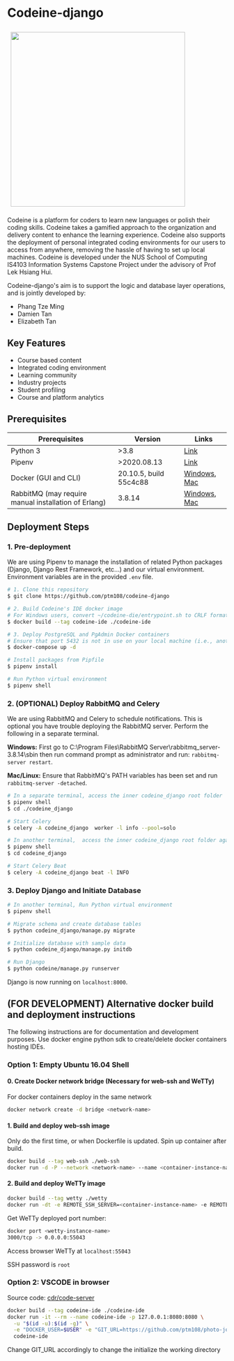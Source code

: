 # Codeine-django

<img src="https://i.imgur.com/LJ38sHu.png" width="400" style="margin: 8px"> 

Codeine is a platform for coders to learn new languages or polish their coding skills. Codeine takes a gamified approach to the organization and delivery content to enhance the learning experience. Codeine also supports the deployment of personal integrated coding environments for our users to access from anywhere, removing the hassle of having to set up local machines. Codeine is developed under the NUS School of Computing IS4103 Information Systems Capstone Project under the advisory of Prof Lek Hsiang Hui.

Codeine-django's aim is to support the logic and database layer operations, and is jointly developed by:

- Phang Tze Ming
- Damien Tan
- Elizabeth Tan

## Key Features

- Course based content
- Integrated coding environment
- Learning community
- Industry projects
- Student profiling
- Course and platform analytics

## Prerequisites

| Prerequisites                                        | Version                | Links                                                                                                                  |
| ---------------------------------------------------- | ---------------------- | ---------------------------------------------------------------------------------------------------------------------- |
| Python 3                                             | >3.8                   | [Link](https://www.python.org/downloads/)                                                                              |
| Pipenv                                               | >2020.08.13            | [Link](https://pypi.org/project/pipenv/)                                                                               |
| Docker (GUI and CLI)                                 | 20.10.5, build 55c4c88 | [Windows](https://docs.docker.com/docker-for-windows/install/), [Mac](https://docs.docker.com/docker-for-mac/install/) |
| RabbitMQ (may require manual installation of Erlang) | 3.8.14                 | [Windows](https://www.rabbitmq.com/install-windows.html), [Mac](https://www.rabbitmq.com/install-generic-unix.html)    |

## Deployment Steps

### 1. Pre-deployment

We are using Pipenv to manage the installation of related Python packages (Django, Django Rest Framework, etc...) and our virtual environment. Environment variables are in the provided `.env` file.

```bash
# 1. Clone this repository
$ git clone https://github.com/ptm108/codeine-django

# 2. Build Codeine's IDE docker image
# For Windows users, convert ~/codeine-die/entrypoint.sh to CRLF format
$ docker build --tag codeine-ide ./codeine-ide

# 3. Deploy PostgreSQL and PgAdmin Docker containers
# Ensure that port 5432 is not in use on your local machine (i.e., another Postgres server)
$ docker-compose up -d

# Install packages from Pipfile
$ pipenv install

# Run Python virtual environment
$ pipenv shell
```

### 2. **(OPTIONAL)** Deploy RabbitMQ and Celery

We are using RabbitMQ and Celery to schedule notifications. This is optional you have trouble deploying the RabbitMQ server. Perform the following in a separate terminal.

**Windows:**
First go to C:\Program Files\RabbitMQ Server\rabbitmq_server-3.8.14\sbin then run command prompt as administrator and run: `rabbitmq-server restart`.

**Mac/Linux:**
Ensure that RabbitMQ's PATH variables has been set and run `rabbitmq-server -detached`.

```bash
# In a separate terminal, access the inner codeine_django root folder
$ pipenv shell
$ cd ./codeine_django

# Start Celery
$ celery -A codeine_django  worker -l info --pool=solo

# In another terminal,  access the inner codeine_django root folder again
$ pipenv shell
$ cd codeine_django

# Start Celery Beat
$ celery -A codeine_django beat -l INFO
```

### 3. Deploy Django and Initiate Database

```bash
# In another terminal, Run Python virtual environment
$ pipenv shell

# Migrate schema and create database tables
$ python codeine_django/manage.py migrate

# Initialize database with sample data
$ python codeine_django/manage.py initdb

# Run Django
$ python codeine/manage.py runserver
```

Django is now running on `localhost:8000`.

## **(FOR DEVELOPMENT)** Alternative docker build and deployment instructions

The following instructions are for documentation and development purposes. Use docker engine python sdk to create/delete docker containers hosting IDEs.

### Option 1: Empty Ubuntu 16.04 Shell

#### 0. Create Docker network bridge (Necessary for web-ssh and WeTTy)

For docker containers deploy in the same network

```bash
docker network create -d bridge <network-name>
```

#### 1. Build and deploy web-ssh image

Only do the first time, or when Dockerfile is updated. Spin up container after build.

```bash
docker build --tag web-ssh ./web-ssh
docker run -d -P --network <network-name> --name <container-instance-name> web-ssh
```

#### 2. Build and deploy WeTTy image

```bash
docker build --tag wetty ./wetty
docker run -dt -e REMOTE_SSH_SERVER=<container-instance-name> -e REMOTE_SSH_PORT=22 -e REMOTE_SSH_USER=root -p 3000 --name <wetty-instance-name> --network <network-name> wetty
```

Get WeTTy deployed port number:

```bash
docker port <wetty-instance-name>
3000/tcp -> 0.0.0.0:55043
```

Access browser WeTTy at `localhost:55043`

SSH password is `root`

### Option 2: VSCODE in browser

Source code: [cdr/code-server](https://github.com/cdr/code-server)

```bash
docker build --tag codeine-ide ./codeine-ide
docker run -it --rm --name codeine-ide -p 127.0.0.1:8080:8080 \
  -u "$(id -u):$(id -g)" \
  -e "DOCKER_USER=$USER" -e "GIT_URL=https://github.com/ptm108/photo-journal-rn.git" \
  codeine-ide
```

Change GIT_URL accordingly to change the initialize the working directory
